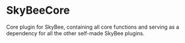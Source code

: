 # SkyBeeCore
Core plugin for SkyBee, containing all core functions and serving as a dependency for all the other self-made SkyBee plugins.
